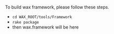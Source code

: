 To build wax framework, please follow these steps.

* `cd WAX_ROOT/tools/Framework`
* `rake package`
* then wax.framework will be here
